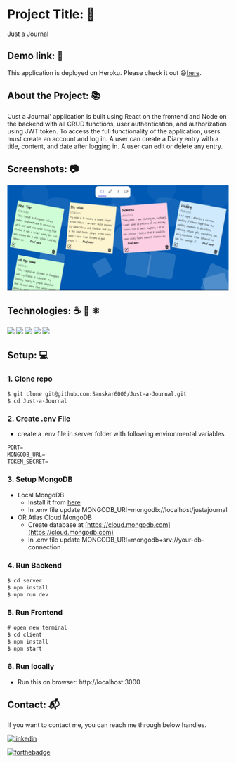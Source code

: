 # Project Title: 📛
Just a Journal

## Demo link: 🔗
This application is deployed on Heroku. Please check it out 😄[here](https://diary-mern-app.herokuapp.com/).

## About the Project:<span>  📚<span/>

'Just a Journal' application is built using React on the frontend and Node on the backend with all CRUD functions, user authentication, and authorization
using JWT token. To access the full functionality of the application, users must create an account and log in. A user can create a Diary entry with a
title, content, and date after logging in. A user can edit or delete any entry.

## Screenshots: 📷
![Just-a-Journal](/client/src/Components/Entries/img/preview.jpg)
  
## Technologies: ☕️ 🐍 ⚛️
<p>
<img src="https://img.shields.io/badge/Client-ReactJS-blue?logo=react">
<img src="https://img.shields.io/badge/Server-NodeJS-green?logo=node.js">
<img src="https://img.shields.io/badge/Server-Express-green?logo=express">
<img src="https://img.shields.io/badge/DataBase-MongoDB-lightgreen?logo=mongoDB">
<img src="https://img.shields.io/badge/Auth-JWT-white?logo=JSON Web Tokens">
</p>

## Setup: 💻

### 1. Clone repo

```
$ git clone git@github.com:Sanskar6000/Just-a-Journal.git
$ cd Just-a-Journal
```
  
### 2. Create .env File

- create a .env file in server folder with following environmental variables

```
PORT=
MONGODB_URL=
TOKEN_SECRET=
```  
  
### 3. Setup MongoDB

- Local MongoDB
  - Install it from [here](https://www.mongodb.com/try/download/community)
  - In .env file update MONGODB_URI=mongodb://localhost/justajournal
- OR Atlas Cloud MongoDB
  - Create database at [https://cloud.mongodb.com](https://cloud.mongodb.com)
  - In .env file update MONGODB_URI=mongodb+srv://your-db-connection  

### 4. Run Backend

```
$ cd server
$ npm install
$ npm run dev
```

### 5. Run Frontend

```
# open new terminal
$ cd client
$ npm install
$ npm start
```  

### 6. Run locally
- Run this on browser: http://localhost:3000  

## Contact: 📬 

If you want to contact me, you can reach me through below handles.

[![linkedin](https://img.shields.io/badge/LinkedIn-0077B5?style=for-the-badge&logo=linkedin&logoColor=white)](https://www.linkedin.com/in/sanskar-yerawar-056307205/)


[![forthebadge](https://forthebadge.com/images/badges/built-with-love.svg)](https://forthebadge.com)

